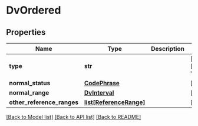 # DvOrdered

## Properties
Name | Type | Description | Notes
------------ | ------------- | ------------- | -------------
**type** | **str** |  | [optional] [default to 'DV_ORDERED']
**normal_status** | [**CodePhrase**](CodePhrase.md) |  | [optional] 
**normal_range** | [**DvInterval**](DvInterval.md) |  | [optional] 
**other_reference_ranges** | [**list[ReferenceRange]**](ReferenceRange.md) |  | [optional] 

[[Back to Model list]](../README.md#documentation-for-models) [[Back to API list]](../README.md#documentation-for-api-endpoints) [[Back to README]](../README.md)

